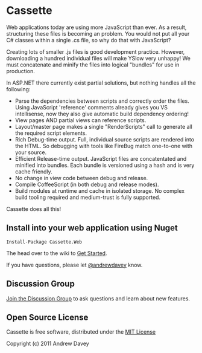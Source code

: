 # Cassette
Web applications today are using more JavaScript than ever. As a result, structuring these files is becoming an problem. You would not put all your C# classes within a single .cs file, so why do that with JavaScript?

Creating lots of smaller .js files is good development practice. However, downloading a hundred individual files will make YSlow very unhappy! We must concatenate and minify the files into logical "bundles" for use in production.

In ASP.NET there currently exist partial solutions, but nothing handles all the following:

* Parse the dependencies between scripts and correctly order the files.
  Using JavaScript 'reference' comments already gives you VS intellisense, now they also give automatic build dependency ordering!
* View pages AND partial views can reference scripts.
* Layout/master page makes a single "RenderScripts" call to generate all the required script elements.
* Rich Debug-time output.
  Full, individual source scripts are rendered into the HTML. So debugging with tools like FireBug match one-to-one with your source.
* Efficient Release-time output.
  JavaScript files are concatentated and minified into bundles. Each bundle is versioned using a hash and is very cache friendly.
* No change in view code between debug and release.
* Compile CoffeeScript (in both debug and release modes).
* Build modules at runtime and cache in isolated storage.
  No complex build tooling required and medium-trust is fully supported.

Cassette does all this!

## Install into your web application using Nuget

    Install-Package Cassette.Web

The head over to the wiki to [Get Started](http://getcassette.net/documentation/getting-started).

If you have questions, please let [@andrewdavey](http://twitter.com/andrewdavey) know.

## Discussion Group ##

[Join the Discussion Group](http://groups.google.com/group/cassette) to ask questions and learn about new features.

## Open Source License ##

Cassette is free software, distributed under the [MIT License](https://raw.github.com/andrewdavey/cassette/master/license.txt)

Copyright (c) 2011 Andrew Davey